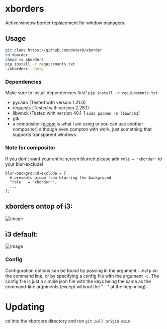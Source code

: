 # xborders
Active window border replacement for window managers.

## Usage
```sh
git clone https://github.com/deter0/xborder
cd xborder
chmod +x xborders
pip install -r requirements.txt
./xborders --help
```
### Dependencies
Make sure to install dependencies first!
`pip install -r requirements.txt`
* pycairo (Tested with version 1.21.0)
* requests (Tested with version 2.28.1)
* libwnck (Tested with version 40.1-1 `sudo pacman -S libwnck3`)
* gtk
* a compositor ([picom](https://github.com/yshui/picom) is what I am using or you can use another compositor) although even compton with work, just something that supports transparent windows.

### Note for compositor
If you don't want your entire screen blurred please add `role = 'xborder'` to your blur-exclude!
```
blur-background-exclude = [
  # prevents picom from blurring the background
  "role   = 'xborder'",
  ...
];
```

## xborders ontop of i3:
![image](https://user-images.githubusercontent.com/82973108/160370439-8b7a5feb-c186-4954-a029-b718b59fd957.png)
## i3 default:
![image](https://user-images.githubusercontent.com/82973108/160370578-3ea7e3e9-723a-4054-b7b0-2b0110d809c0.png)

### Config
Configuration options can be found by passing in the argument `--help` on the command line, or by specifying a config file with the argument `-c`. The config file is just a simple json file with the keys being the same as the command-line arguments (except without the "--" at the beginning).

# Updating
cd into the xborders directory and run `git pull origin main`
